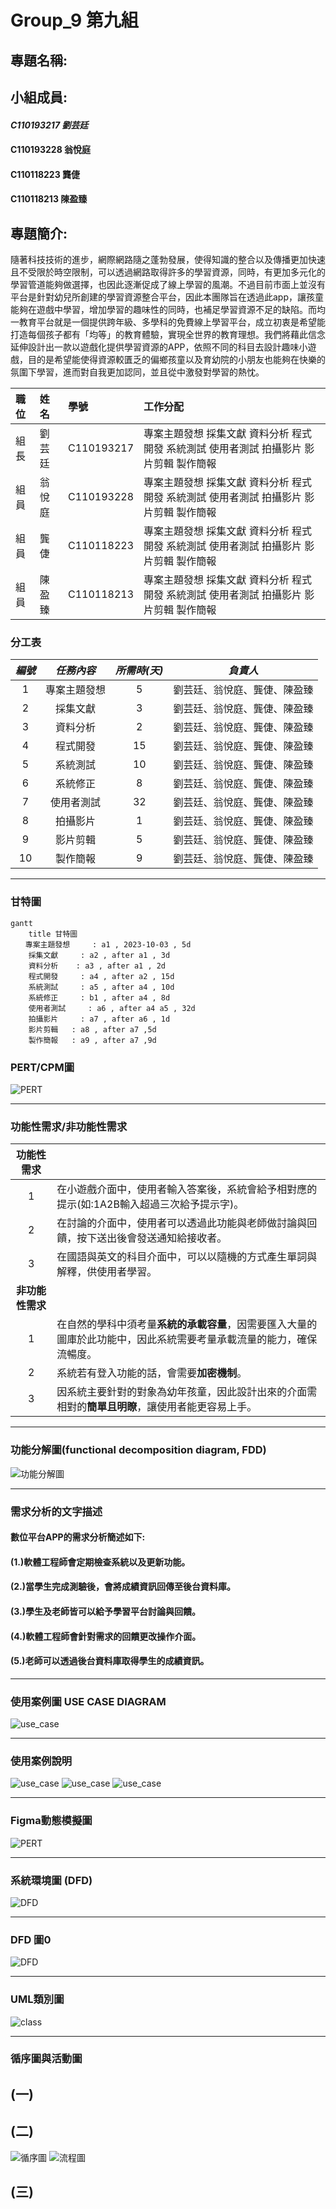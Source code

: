 # Group_9 第九組
## 專題名稱:

## 小組成員:
#### *C110193217 劉芸廷*
#### C110193228 翁悅庭
#### C110118223 龔倢
#### C110118213 陳盈臻

## 專題簡介:
隨著科技技術的進步，網際網路隨之蓬勃發展，使得知識的整合以及傳播更加快速且不受限於時空限制，可以透過網路取得許多的學習資源，同時，有更加多元化的學習管道能夠做選擇，也因此逐漸促成了線上學習的風潮。不過目前市面上並沒有平台是針對幼兒所創建的學習資源整合平台，因此本團隊旨在透過此app，讓孩童能夠在遊戲中學習，增加學習的趣味性的同時，也補足學習資源不足的缺陷。而均一教育平台就是一個提供跨年級、多學科的免費線上學習平台，成立初衷是希望能打造每個孩子都有「均等」的教育體驗，實現全世界的教育理想。我們將藉此信念延伸設計出一款以遊戲化提供學習資源的APP，依照不同的科目去設計趣味小遊戲，目的是希望能使得資源較匱乏的偏鄉孩童以及育幼院的小朋友也能夠在快樂的氛圍下學習，進而對自我更加認同，並且從中激發對學習的熱忱。

| **職位** | **姓名** | **學號** | **工作分配**|
| :---     |  :---       |  :---   | :---      |
|   組長   | 劉芸廷   | C110193217  |專案主題發想 採集文獻 資料分析 程式開發 系統測試 使用者測試 拍攝影片 影片剪輯 製作簡報|
|   組員   | 翁悅庭   | C110193228  |專案主題發想 採集文獻 資料分析 程式開發 系統測試 使用者測試 拍攝影片 影片剪輯 製作簡報|
|   組員   | 龔倢     | C110118223  |專案主題發想 採集文獻 資料分析 程式開發 系統測試 使用者測試 拍攝影片 影片剪輯 製作簡報|
|   組員   | 陳盈臻   | C110118213  |專案主題發想 採集文獻 資料分析 程式開發 系統測試 使用者測試 拍攝影片 影片剪輯 製作簡報|

### 分工表
|  *編號*  |  *任務內容*  |  *所需時(天)*  |  *負責人*  |
| :------: |   :------:  |    :------:   |  :------:  |
|     1    |專案主題發想  |       5       |劉芸廷、翁悅庭、龔倢、陳盈臻|
|     2    |   採集文獻   |       3       |劉芸廷、翁悅庭、龔倢、陳盈臻|
|     3    |   資料分析   |       2      |劉芸廷、翁悅庭、龔倢、陳盈臻|
|     4    |   程式開發   |       15       |劉芸廷、翁悅庭、龔倢、陳盈臻|
|     5    |    系統測試  |       10         |劉芸廷、翁悅庭、龔倢、陳盈臻|
|     6    |    系統修正  |       8         |劉芸廷、翁悅庭、龔倢、陳盈臻|
|     7    |   使用者測試   |      32      |劉芸廷、翁悅庭、龔倢、陳盈臻|
|     8    |   拍攝影片   |       1      |劉芸廷、翁悅庭、龔倢、陳盈臻|
|     9    |  影片剪輯  |       5         |劉芸廷、翁悅庭、龔倢、陳盈臻|
|     10    |  製作簡報  |       9         |劉芸廷、翁悅庭、龔倢、陳盈臻|
---

### 甘特圖
```mermaid
gantt
    title 甘特圖
　　專案主題發想     : a1 , 2023-10-03 , 5d
    採集文獻     : a2 , after a1 , 3d
    資料分析    : a3 , after a1 , 2d
    程式開發     : a4 , after a2 , 15d
    系統測試     : a5 , after a4 , 10d
    系統修正     : b1 , after a4 , 8d
    使用者測試     : a6 , after a4 a5 , 32d
    拍攝影片     : a7 , after a6 , 1d
    影片剪輯   : a8 , after a7 ,5d
    製作簡報   : a9 , after a7 ,9d
```
### PERT/CPM圖
![PERT](工作分配.jpg)

---
### 功能性需求/非功能性需求
|**功能性需求**||
|:--:|:--|
|1|在小遊戲介面中，使用者輸入答案後，系統會給予相對應的提示(如:1A2B輸入超過三次給予提示字)。|
|2|在討論的介面中，使用者可以透過此功能與老師做討論與回饋，按下送出後會發送通知給接收者。|
|3|在國語與英文的科目介面中，可以以隨機的方式產生單詞與解釋，供使用者學習。|
|**非功能性需求**||
|1|在自然的學科中須考量**系統的承載容量**，因需要匯入大量的圖庫於此功能中，因此系統需要考量承載流量的能力，確保流暢度。|
|2|系統若有登入功能的話，會需要**加密機制**。|
|3|因系統主要針對的對象為幼年孩童，因此設計出來的介面需相對的**簡單且明瞭**，讓使用者能更容易上手。|
---

### 功能分解圖(functional decomposition diagram, FDD)
![功能分解圖](功能分解圖.png)

---
### 需求分析的文字描述
#### 數位平台APP的需求分析簡述如下:
 ####  (1.)軟體工程師會定期檢查系統以及更新功能。
 ####  (2.)當學生完成測驗後，會將成績資訊回傳至後台資料庫。
 ####  (3.)學生及老師皆可以給予學習平台討論與回饋。
 ####  (4.)軟體工程師會針對需求的回饋更改操作介面。
 ####  (5.)老師可以透過後台資料庫取得學生的成績資訊。
---

### 使用案例圖 USE CASE DIAGRAM
![use_case](use_case1.png)

---

### 使用案例說明
![use_case](student1.png)
![use_case](teacher1.png)
![use_case](engineer1.png)

---

### Figma動態模擬圖
![PERT](Figma.png)

---

### 系統環境圖 (DFD)
![DFD](DFD1.png)

---

### DFD 圖0
![DFD](DFD2.png)

---

### UML類別圖

![class](class.png)

---

### 循序圖與活動圖
## (一)
## (二)
![循序圖]((2)循序圖.png)
![流程圖]((2)流程圖.png)
## (三)
